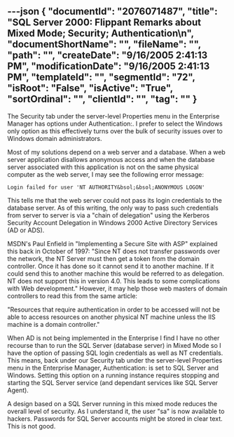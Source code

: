 ---json
{
  "documentId": "2076071487",
  "title": "SQL Server 2000: Flippant Remarks about Mixed Mode; Security; Authentication\n",
  "documentShortName": "",
  "fileName": "",
  "path": "",
  "createDate": "9/16/2005 2:41:13 PM",
  "modificationDate": "9/16/2005 2:41:13 PM",
  "templateId": "",
  "segmentId": "72",
  "isRoot": "False",
  "isActive": "True",
  "sortOrdinal": "",
  "clientId": "",
  "tag": ""
}
---

The Security tab under the server-level Properties menu in the Enterprise Manager has options under Authentication:. I prefer to select the Windows only option as this effectively turns over the bulk of security issues over to Windows domain administrators.

Most of my solutions depend on a web server and a database. When a web server application disallows anonymous access and when the database server associated with this application is not on the same physical computer as the web server, I may see the following error message:

    Login failed for user 'NT AUTHORITY&bsol;&bsol;ANONYMOUS LOGON'

This tells me that the web server could not pass its login credentials to the database server. As of this writing, the only way to pass such credentials from server to server is via a &quot;chain of delegation&quot; using the Kerberos Security Account Delegation in Windows 2000 Active Directory Services (AD or ADS).

MSDN's Paul Enfield in &quot;Implementing a Secure Site with ASP&quot; explained this back in October of 1997: &quot;Since NT does not transfer passwords over the network, the NT Server must then get a token from the domain controller. Once it has done so it cannot send it to another machine. If it could send this to another machine this would be referred to as delegation. NT does not support this in version 4.0. This leads to some complications with Web development.&quot; However, it may help those web masters of domain controllers to read this from the same article:

&quot;Resources that require authentication in order to be accessed will not be able to access resources on another physical NT machine unless the IIS machine is a domain controller.&quot;

When AD is not being implemented in the Enterprise I find I have no other recourse than to run the SQL Server (database server) in Mixed Mode so I have the option of passing SQL login credentials as well as NT credentials. This means, back under our Security tab under the server-level Properties menu in the Enterprise Manager, Authentication: is set to SQL Server and Windows. Setting this option on a running instance requires stopping and starting the SQL Server service (and dependant services like SQL Server Agent).

A design based on a SQL Server running in this mixed mode reduces the overall level of security. As I understand it, the user &quot;sa&quot; is now available to hackers. Passwords for SQL Server accounts might be stored in clear text. This is not good.
